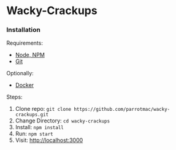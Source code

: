 # Wacky-Crackups

### Installation
Requirements:
- [Node, NPM](https://nodejs.org/en/download/)
- [Git](https://git-scm.com/downloads)

Optionally:
- [Docker](https://www.docker.com/community-edition#/download)

Steps:
1. Clone repo: `git clone https://github.com/parrotmac/wacky-crackups.git`
2. Change Directory: `cd wacky-crackups`
3. Install: `npm install`
4. Run: `npm start`
5. Visit: [http://localhost:3000](http://localhost:3000)
